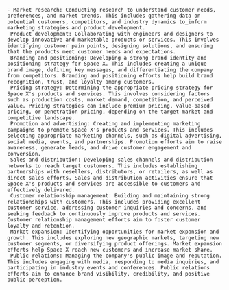     - Market research: Conducting research to understand customer needs, preferences, and market trends. This includes gathering data on potential customers, competitors, and industry dynamics to_inform marketing strategies and product development.
     Product development: Collaborating with engineers and designers to develop innovative and marketable products or services. This involves identifying customer pain points, designing solutions, and ensuring that the products meet customer needs and expectations.
     Branding and positioning: Developing a strong brand identity and positioning strategy for Space X. This includes creating a unique brand image, defining key messages, and differentiating the company from competitors. Branding and positioning efforts help build brand recognition, trust, and loyalty among customers.
     Pricing strategy: Determining the appropriate pricing strategy for Space X's products and services. This involves considering factors such as production costs, market demand, competition, and perceived value. Pricing strategies can include premium pricing, value-based pricing, or penetration pricing, depending on the target market and competitive landscape.
     Promotion and advertising: Creating and implementing marketing campaigns to promote Space X's products and services. This includes selecting appropriate marketing channels, such as digital advertising, social media, events, and partnerships. Promotion efforts aim to raise awareness, generate leads, and drive customer engagement and conversion.
     Sales and distribution: Developing sales channels and distribution networks to reach target customers. This includes establishing partnerships with resellers, distributors, or retailers, as well as direct sales efforts. Sales and distribution activities ensure that Space X's products and services are accessible to customers and effectively delivered.
     Customer relationship management: Building and maintaining strong relationships with customers. This includes providing excellent customer service, addressing customer inquiries and concerns, and seeking feedback to continuously improve products and services. Customer relationship management efforts aim to foster customer loyalty and retention.
     Market expansion: Identifying opportunities for market expansion and growth. This includes exploring new geographic markets, targeting new customer segments, or diversifying product offerings. Market expansion efforts help Space X reach new customers and increase market share.
     Public relations: Managing the company's public image and reputation. This includes engaging with media, responding to media inquiries, and participating in industry events and conferences. Public relations efforts aim to enhance brand visibility, credibility, and positive public perception.


